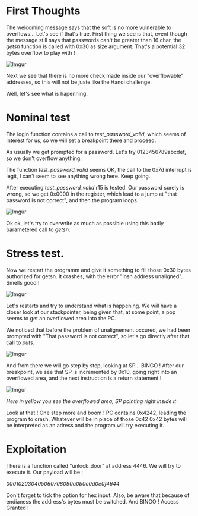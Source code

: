 # First Thoughts

The welcoming message says that the soft is no more vulnerable to overflows... Let's see if that's true.
First thing we see is that, event though the message still says that passwords can't be greater than 16 char, the *getsn* function is called with 0x30 as size argument. That's a potential 32 bytes overflow to play with !

![Imgur](https://imgur.com/vllYSUH.png)

Next we see that there is no more check made inside our "overflowable" addresses, so this will not be juste like the Hanoi challenge.

Well, let's see what is hapenning.

# Nominal test

The login function contains a call to *test_password_valid*, which seems of interest for us, so we will set a breakpoint there and proceed.

As usually we get prompted for a password. Let's try 0123456789abcdef, so we don't overflow anything.

The function *test_password_valid* seems OK, the call to the 0x7d interrupt is legit, I can't seem to see anything wrong here. Keep going.

After executing *test_password_valid* r15 is tested. Our password surely is wrong, so we get 0x0000 in the register, which lead to a jump at "that password is not correct", and then the program loops.

![Imgur](https://imgur.com/zYSF8za.png)

Ok ok, let's try to overwrite as much as possible using this badly parametered call to *getsn*.

# Stress test.

Now we restart the programm and give it something to fill those 0x30 bytes authorized for getsn.
It crashes, with the error "insn address unaligned". Smells good !

![Imgur](https://imgur.com/kABxDLg.png)

Let's restarts and try to understand what is happening. We will have a closer look at our stackpointer, being given that, at some point, a pop seems to get an overflowed area into the PC.

We noticed that before the problem of unalignement occured, we had been prompted with "That password is not correct", so let's go directly after that call to *puts*.

![Imgur](https://imgur.com/XolEPGO.png)

And from there we will go step by step, looking at SP... BINGO ! After our breakpoint, we see that SP is incremented by 0x10, going right into an overflowed area, and the next instruction is a return statement !

![Imgur](https://imgur.com/esWOu3p.png)

*Here in yellow you see the overflowed area, SP pointing right inside it*

Look at that ! One step more and boom ! PC contains 0x4242, leading the program to crash. Whatever will be in place of those 0x42 0x42 bytes will be interpreted as an adress and the program will try executing it.

# Exploitation

There is a function called "unlock_door" at address 4446. We will try to execute it. Our payload will be :

*000102030405060708090a0b0c0d0e0f4644*

Don't forget to tick the option for hex input. Also, be aware that because of endianess the address's bytes must be switched. 
And BINGO ! Access Granted !
